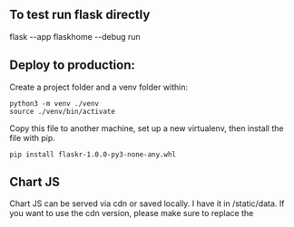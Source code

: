 ## To test run flask directly

flask --app flaskhome --debug run

## Deploy to production:

Create a project folder and a venv folder within:

```
python3 -m venv ./venv
source ./venv/bin/activate
```

Copy this file to another machine, set up a new virtualenv, then install the file with pip.

```
pip install flaskr-1.0.0-py3-none-any.whl
```

## Chart JS

Chart JS can be served via cdn or saved locally. I have it in /static/data. If you want to use the cdn version, please make sure to replace the <script src> in the /templates/data/selectdate.html to:

```
<script src="https://cdn.jsdelivr.net/npm/chart.js@4.1.2/dist/chart.umd.js"></script>
<script src="https://cdn.jsdelivr.net/npm/luxon@^2"></script>
<script src="https://cdn.jsdelivr.net/npm/chartjs-adapter-luxon@^1"></script>

```

## Make sure..

to set the right path to the raw data files.

## install the project

(necessary to use the WSGI -Server )
pip install -e .

## Deploy to production

Navigate to the project root folder:

source ./venv/bin/activate

waitress-serve --call 'flaskhome:create_app'

## Climate (Weewx and Klimalogg Pro)

Install Weewx on the Rasperry Pi using the instructions on https://github.com/matthewwall/weewx-klimalogg

A SQ Lite database file can be found at /var/lib/weewx/. Other files are stored according to https://weewx.com/docs/usersguide.htm

## Electricity

To connect to the postgreSQL database install the module psycopg2
pip install psycopg2
